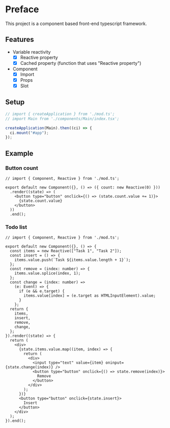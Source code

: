# Preface

This project is a component based front-end typescript framework.

## Features

- Variable reactivity
  - [x] Reactive property
  - [x] Cached property (function that uses "Reactive property")
- Component
  - [x] Import
  - [x] Props
  - [x] Slot

## Setup

```ts
// import { createApplication } from './mod.ts';
// import Main from './components/Main/index.tsx';

createApplication(Main).then((ci) => {
  ci.mount("#app");
});
```

## Example

### Button count

```tsx
// import { Component, Reactive } from './mod.ts';

export default new Component({}, () => ({ count: new Reactive(0) }))
  .render((state) => (
    <button type="button" onclick={() => (state.count.value += 1)}>
      {state.count.value}
    </button>
  ))
  .end();
```

### Todo list

```tsx
// import { Component, Reactive } from './mod.ts';

export default new Component({}, () => {
  const items = new Reactive(["Task 1", "Task 2"]);
  const insert = () => {
    items.value.push(`Task ${items.value.length + 1}`);
  };
  const remove = (index: number) => {
    items.value.splice(index, 1);
  };
  const change = (index: number) =>
    (e: Event) => {
      if (e && e.target) {
        items.value[index] = (e.target as HTMLInputElement).value;
      }
    };
  return {
    items,
    insert,
    remove,
    change,
  };
}).render((state) => {
  return (
    <div>
      {state.items.value.map((item, index) => {
        return (
          <div>
            <input type="text" value={item} oninput={state.change(index)} />
            <button type="button" onclick={() => state.remove(index)}>
              Remove
            </button>
          </div>
        );
      })}
      <button type="button" onclick={state.insert}>
        Insert
      </button>
    </div>
  );
}).end();
```

